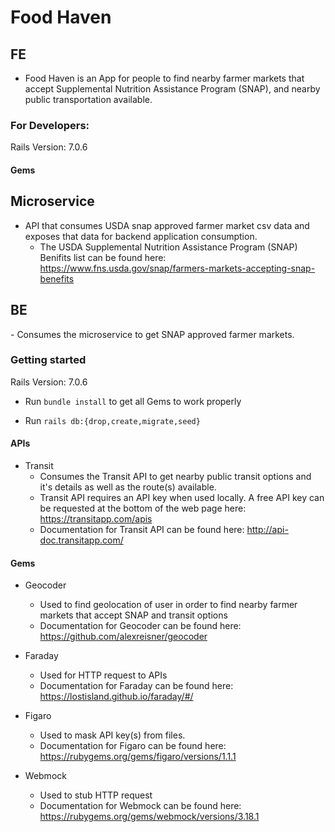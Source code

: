 <h1>Food Haven</h1>

<h2>FE</h2>

- Food Haven is an App for people to find nearby farmer markets that accept Supplemental Nutrition Assistance Program (SNAP), and nearby public transportation available.

<h3>For Developers:</h3>

Rails Version: 7.0.6

<h4>Gems</h4>

<h2>Microservice</h2>

- API that consumes USDA snap approved farmer market csv data and exposes that data for backend application consumption.
  - The USDA Supplemental Nutrition Assistance Program (SNAP) Benifits list can be found here: https://www.fns.usda.gov/snap/farmers-markets-accepting-snap-benefits

<h2>BE</h2>
- Consumes the microservice to get SNAP approved farmer markets. <br>

<h3>Getting started</h3>

Rails Version: 7.0.6

- Run `bundle install` to get all Gems to work properly

- Run `rails db:{drop,create,migrate,seed}`

<h4>APIs</h4>

- Transit
  - Consumes the Transit API to get nearby public transit options and it's details as well as the route(s) available.
  - Transit API requires an API key when used locally. A free API key can be requested at the bottom of the web page here: https://transitapp.com/apis
  - Documentation for Transit API can be found here: http://api-doc.transitapp.com/
    
<h4>Gems</h4>

- Geocoder
  - Used to find geolocation of user in order to find nearby farmer markets that accept SNAP and transit options
  - Documentation for Geocoder can be found here: https://github.com/alexreisner/geocoder
    
- Faraday
  - Used for HTTP request to APIs 
  - Documentation for Faraday can be found here: https://lostisland.github.io/faraday/#/

- Figaro
  - Used to mask API key(s) from files. 
  - Documentation for Figaro can be found here: https://rubygems.org/gems/figaro/versions/1.1.1

- Webmock
  - Used to stub HTTP request
  - Documentation for Webmock can be found here: https://rubygems.org/gems/webmock/versions/3.18.1



